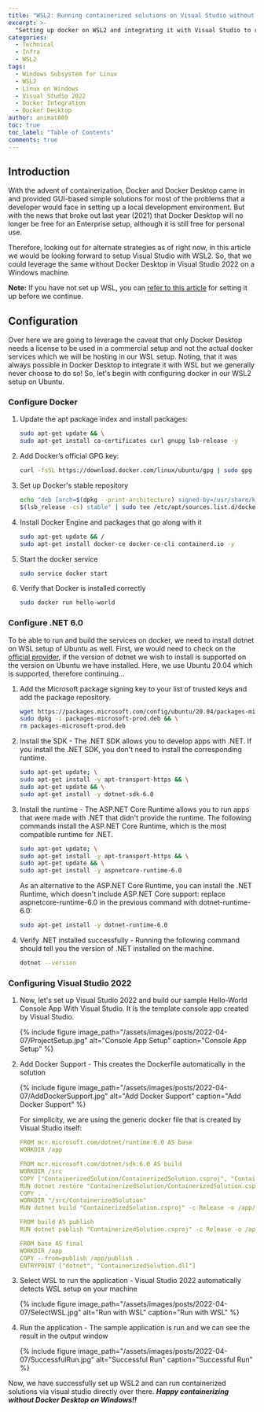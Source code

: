 ```yaml
---
title: "WSL2: Running containerized solutions on Visual Studio without Docker Desktop"
excerpt: >-
  "Setting up docker on WSL2 and integrating it with Visual Studio to run and debug the containerized applications"
categories:
  - Technical
  - Infra
  - WSL2
tags:
  - Windows Subsystem for Linux
  - WSL2
  - Linux on Windows
  - Visual Studio 2022
  - Docker Integration
  - Docker Desktop
author: animat089
toc: true
toc_label: "Table of Contents"
comments: true
---
```


## Introduction

With the advent of containerization, Docker and Docker Desktop came in and provided GUI-based simple solutions for most of the problems that a developer would face in setting up a local development environment. But with the news that broke out last year (2021) that Docker Desktop will no longer be free for an Enterprise setup, although it is still free for personal use.

Therefore, looking out for alternate strategies as of right now, in this article we would be looking forward to setup Visual Studio with WSL2. So, that we could leverage the same without Docker Desktop in Visual Studio 2022 on a Windows machine.

**Note:** If you have not set up WSL, you can [refer to this article](../wsl2-installation-windows/) for setting it up before we continue.

## Configuration

Over here we are going to leverage the caveat that only Docker Desktop needs a license to be used in a commercial setup and not the actual docker services which we will be hosting in our WSL setup. Noting, that it was always possible in Docker Desktop to integrate it with WSL but we generally never choose to do so! So, let's begin with configuring docker in our WSL2 setup on Ubuntu.

### Configure Docker

1. Update the apt package index and install packages:

    ```bash
    sudo apt-get update && \
    sudo apt-get install ca-certificates curl gnupg lsb-release -y
    ```

2. Add Docker’s official GPG key:

    ```bash
    curl -fsSL https://download.docker.com/linux/ubuntu/gpg | sudo gpg --dearmor -o /usr/share/keyrings/docker-archive-keyring.gpg
    ```

3. Set up Docker's stable repository

    ```bash
    echo "deb [arch=$(dpkg --print-architecture) signed-by=/usr/share/keyrings/docker-archive-keyring.gpg] https://download.docker.com/linux/ubuntu \
    $(lsb_release -cs) stable" | sudo tee /etc/apt/sources.list.d/docker.list > /dev/null
    ```

4. Install Docker Engine and packages that go along with it

    ```bash
    sudo apt-get update && /
    sudo apt-get install docker-ce docker-ce-cli containerd.io -y
    ```

5. Start the docker service

    ```bash
    sudo service docker start
    ```

6. Verify that Docker is installed correctly
  
    ```bash
    sudo docker run hello-world
    ```

### Configure .NET 6.0

To be able to run and build the services on docker, we need to install dotnet on WSL setup of Ubuntu as well. First, we would need to check on the [official provider](https://docs.microsoft.com/en-us/dotnet/core/install/linux-ubuntu), if the version of dotnet we wish to install is supported on the version on Ubuntu we have installed. Here, we use Ubuntu 20.04 which is supported, therefore continuing...

1. Add the Microsoft package signing key to your list of trusted keys and add the package repository.
  
    ```bash
    wget https://packages.microsoft.com/config/ubuntu/20.04/packages-microsoft-prod.deb -O packages-microsoft-prod.deb && \
    sudo dpkg -i packages-microsoft-prod.deb && \
    rm packages-microsoft-prod.deb
    ```

2. Install the SDK - The .NET SDK allows you to develop apps with .NET. If you install the .NET SDK, you don't need to install the corresponding runtime.
  
    ```bash
    sudo apt-get update; \
    sudo apt-get install -y apt-transport-https && \
    sudo apt-get update && \
    sudo apt-get install -y dotnet-sdk-6.0
    ```

3. Install the runtime - The ASP.NET Core Runtime allows you to run apps that were made with .NET that didn't provide the runtime. The following commands install the ASP.NET Core Runtime, which is the most compatible runtime for .NET.

    ```bash
    sudo apt-get update; \
    sudo apt-get install -y apt-transport-https && \
    sudo apt-get update && \
    sudo apt-get install -y aspnetcore-runtime-6.0
    ```

    As an alternative to the ASP.NET Core Runtime, you can install the .NET Runtime, which doesn't include ASP.NET Core support: replace aspnetcore-runtime-6.0 in the previous command with dotnet-runtime-6.0:

    ```bash
    sudo apt-get install -y dotnet-runtime-6.0
    ```

4. Verify .NET installed successfully - Running the following command should tell you the version of .NET installed on the machine.

    ```bash
    dotnet --version
    ```

### Configuring Visual Studio 2022

1. Now, let's set up Visual Studio 2022 and build our sample Hello-World Console App With Visual Studio. It is the template console app created by Visual Studio.

    {% include figure image_path="/assets/images/posts/2022-04-07/ProjectSetup.jpg" alt="Console App Setup" caption="Console App Setup" %}

2. Add Docker Support - This creates the Dockerfile automatically in the solution
    
    {% include figure image_path="/assets/images/posts/2022-04-07/AddDockerSupport.jpg" alt="Add Docker Support" caption="Add Docker Support" %}

    For simplicity, we are using the generic docker file that is created by Visual Studio itself:

    ```yml
    FROM mcr.microsoft.com/dotnet/runtime:6.0 AS base
    WORKDIR /app

    FROM mcr.microsoft.com/dotnet/sdk:6.0 AS build
    WORKDIR /src
    COPY ["ContainerizedSolution/ContainerizedSolution.csproj", "ContainerizedSolution/"]
    RUN dotnet restore "ContainerizedSolution/ContainerizedSolution.csproj"
    COPY . .
    WORKDIR "/src/ContainerizedSolution"
    RUN dotnet build "ContainerizedSolution.csproj" -c Release -o /app/build

    FROM build AS publish
    RUN dotnet publish "ContainerizedSolution.csproj" -c Release -o /app/publish

    FROM base AS final
    WORKDIR /app
    COPY --from=publish /app/publish .
    ENTRYPOINT ["dotnet", "ContainerizedSolution.dll"]
    ```

3. Select WSL to run the application - Visual Studio 2022 automatically detects WSL setup on your machine

    {% include figure image_path="/assets/images/posts/2022-04-07/SelectWSL.jpg" alt="Run with WSL" caption="Run with WSL" %}

4. Run the application - The sample application is run and we can see the result in the output window
  
    {% include figure image_path="/assets/images/posts/2022-04-07/SuccessfulRun.jpg" alt="Successful Run" caption="Successful Run" %}

Now, we have successfully set up WSL2 and can run containerized solutions via visual studio directly over there. _**Happy containerizing without Docker Desktop on Windows!!**_
